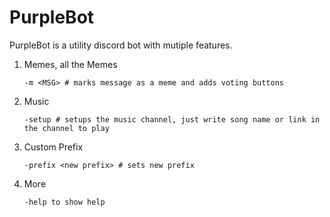 # PurpleBot
PurpleBot is a utility discord bot with mutiple features.

1. Memes, all the Memes
    ```consolas
    -m <MSG> # marks message as a meme and adds voting buttons
    ```
2. Music
    ```consolas
    -setup # setups the music channel, just write song name or link in the channel to play
    ```
3. Custom Prefix
    ```consolas
    -prefix <new prefix> # sets new prefix
    ```

4. More
    ```consolas
    -help to show help
    ```